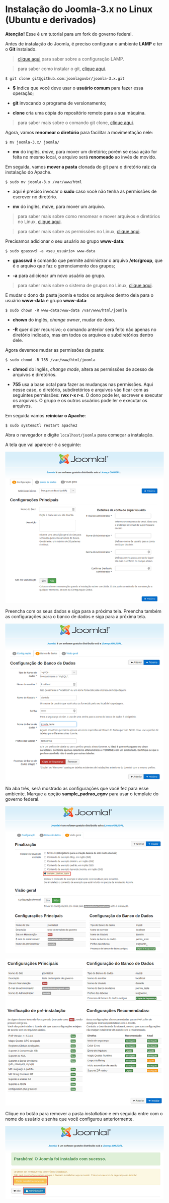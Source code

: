 # Instalação do Joomla-3.x no Linux (Ubuntu e derivados)


**Atenção!** Esse é um tutorial para um fork do governo federal. 

Antes de instalação do Joomla, é preciso configurar o ambiente **LAMP** e ter o **Git** instalado. 

> [clique aqui](p0034_lamp.md) para saber sobre a configuração LAMP.

> para saber como instalar o git, [clique aqui](git/p0000_instalacao_git_linux.md).

```
$ git clone git@github.com:joomlagovbr/joomla-3.x.git
```

- **$** indica que você deve usar o **usuário comum** para fazer essa operação;

- **git** invocando o programa de versionamento;

- **clone** cria uma cópia do repositório remoto para a sua máquina.

> para saber mais sobre o comando git clone, [clique aqui](git/p0023_clone.md).

Agora, vamos **renomear o diretório** para facilitar a movimentação nele:

```
$ mv joomla-3.x/ joomla/
```

- **mv** do inglês, *move*, para mover um diretório; porém se essa ação for feita no mesmo local, o arquivo será **renomeado** ao invés de movido.

Em seguida, vamos **mover a pasta** clonada do git para o diretório raiz da instalação do Apache.

```
$ sudo mv joomla-3.x /var/www/html
```

- aqui é preciso invocar o **sudo** caso você não tenha as permissões de escrever no diretório.

- **mv** do inglês, move, para mover um arquivo.

> para saber mais sobre como renomear e mover arquivos e diretórios no Linux, [clique aqui](linux/p0022_mv.md).

> para saber mais sobre as permissões no Linux, [clique aqui](linux/p0031_permissoes.md).

Precisamos adicionar o seu usuário ao grupo **www-data**:

```
$ sudo gpasswd -a <seu_usuário> www-data
```

- **gpasswd** é comando que permite administrar o arquivo **/etc/group**, que é o arquivo que faz o gerenciamento dos grupos;

- **-a** para adicionar um novo usuário ao grupo.

> para saber mais sobre o sistema de grupos no Linux, [clique aqui](linux/p0028_groups.md).

E mudar o dono da pasta joomla e todos os arquivos dentro dela para o usuário **www-data** e grupo **www-data**:

```
$ sudo chown -R www-data:www-data /var/www/html/joomla
```

- **chown** do inglês, *change owner*, mudar de dono. 

- **-R** quer dizer recursivo; o comando anterior será feito não apenas no diretório indicado, mas em todos os arquivos e subdiretórios dentro dele.

Agora devemos mudar as permissões da pasta:

```
$ sudo chmod -R 755 /var/www/html/joomla
```

- **chmod** do inglês, *change mode*, altera as permissões de acesso de arquivos e diretórios.

- **755** usa a base octal para fazer as mudanças nas permissões. Aqui nesse caso, o diretório, subdiretórios e arquivos vão ficar com as seguintes permissões: **rwx r-x r-x**. O dono pode ler, escrever e executar os arquivos. O grupo e os outros usuários pode ler e executar os arquivos.

Em seguida vamos **reiniciar o Apache**:

```
$ sudo systemctl restart apache2
```

Abra o navegador e digite ```localhost/joomla``` para começar a instalação.

A tela que vai aparecer é a seguinte:

![tela inicial instalação joomla](img/p0035-0.png)

Preencha com os seus dados e siga para a próxima tela. Preencha também as configurações para o banco de dados e siga para a próxima tela.

![banco dados joomla](img/p0035-1.png)

Na aba três, será mostrado as configurações que você fez para esse ambiente. Marque a opção **sample_padrao_egov** para usar o template do governo federal.

![marcando template governo](img/p0035-2.png)

![resumo configurações](img/p0035-3.png)

Clique no botão para remover a pasta *installation* e em seguida entre com o nome do usuário e senha que você configurou anteriormente.

![removendo botão installation](img/p0035-4.png)

